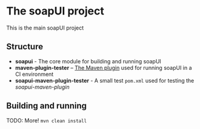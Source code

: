 # The soapUI project

This is the main soapUI project

## Structure

* **soapui** - The core module for building and running soapUI
* **maven-plugin-tester** – [The Maven plugin](http://www.soapui.org/Test-Automation/maven-2x.html) used for running soapUI in a CI environment
* **soapui-maven-plugin-tester** - A small test `pom.xml` used for testing the *soapui-maven-plugin*



## Building and running
TODO: More!
`mvn clean install`